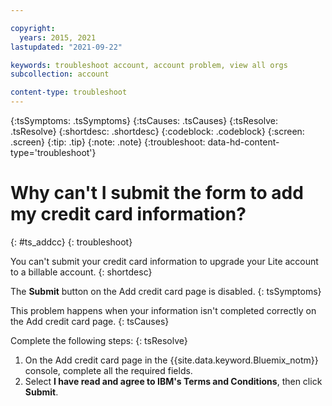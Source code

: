 ```yaml
---

copyright:
  years: 2015, 2021
lastupdated: "2021-09-22"

keywords: troubleshoot account, account problem, view all orgs 
subcollection: account

content-type: troubleshoot
---
```


{:tsSymptoms: .tsSymptoms}
{:tsCauses: .tsCauses}
{:tsResolve: .tsResolve}
{:shortdesc: .shortdesc}
{:codeblock: .codeblock}
{:screen: .screen}
{:tip: .tip}
{:note: .note}
{:troubleshoot: data-hd-content-type='troubleshoot'}

# Why can't I submit the form to add my credit card information?
{: #ts_addcc}
{: troubleshoot}

You can't submit your credit card information to upgrade your Lite account to a billable account.
{: shortdesc}

The **Submit** button on the Add credit card page is disabled.
{: tsSymptoms}

This problem happens when your information isn't completed correctly on the Add credit card page.
{: tsCauses}

Complete the following steps:
{: tsResolve}

1. On the Add credit card page in the {{site.data.keyword.Bluemix_notm}} console, complete all the required fields.
1. Select **I have read and agree to IBM's Terms and Conditions**, then click **Submit**.
